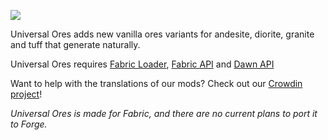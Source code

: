 ![](https://dawnteammc.github.io/universal_ores/images/header.png)

Universal Ores adds new vanilla ores variants for andesite, diorite, granite and tuff that generate naturally.

Universal Ores requires [Fabric Loader](https://fabricmc.net/use/), [Fabric API](https://www.curseforge.com/minecraft/mc-mods/fabric-api) and [Dawn API](https://modrinth.com/mod/dawn)

Want to help with the translations of our mods? Check out our [Crowdin project](https://crowdin.com/project/dawnteam)!

*Universal Ores is made for Fabric, and there are no current plans to port it to Forge.*